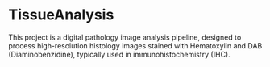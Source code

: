 # TissueAnalysis
This project is a digital pathology image analysis pipeline, designed to process high-resolution histology images stained with Hematoxylin and DAB (Diaminobenzidine), typically used in immunohistochemistry (IHC).
